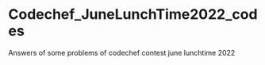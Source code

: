 # Codechef_JuneLunchTime2022_codes
Answers of some problems of codechef contest june lunchtime 2022

